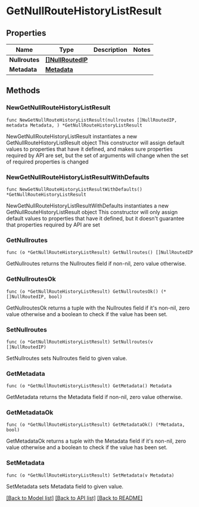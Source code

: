 # GetNullRouteHistoryListResult

## Properties

Name | Type | Description | Notes
------------ | ------------- | ------------- | -------------
**Nullroutes** | [**[]NullRoutedIP**](NullRoutedIP.md) |  | 
**Metadata** | [**Metadata**](Metadata.md) |  | 

## Methods

### NewGetNullRouteHistoryListResult

`func NewGetNullRouteHistoryListResult(nullroutes []NullRoutedIP, metadata Metadata, ) *GetNullRouteHistoryListResult`

NewGetNullRouteHistoryListResult instantiates a new GetNullRouteHistoryListResult object
This constructor will assign default values to properties that have it defined,
and makes sure properties required by API are set, but the set of arguments
will change when the set of required properties is changed

### NewGetNullRouteHistoryListResultWithDefaults

`func NewGetNullRouteHistoryListResultWithDefaults() *GetNullRouteHistoryListResult`

NewGetNullRouteHistoryListResultWithDefaults instantiates a new GetNullRouteHistoryListResult object
This constructor will only assign default values to properties that have it defined,
but it doesn't guarantee that properties required by API are set

### GetNullroutes

`func (o *GetNullRouteHistoryListResult) GetNullroutes() []NullRoutedIP`

GetNullroutes returns the Nullroutes field if non-nil, zero value otherwise.

### GetNullroutesOk

`func (o *GetNullRouteHistoryListResult) GetNullroutesOk() (*[]NullRoutedIP, bool)`

GetNullroutesOk returns a tuple with the Nullroutes field if it's non-nil, zero value otherwise
and a boolean to check if the value has been set.

### SetNullroutes

`func (o *GetNullRouteHistoryListResult) SetNullroutes(v []NullRoutedIP)`

SetNullroutes sets Nullroutes field to given value.


### GetMetadata

`func (o *GetNullRouteHistoryListResult) GetMetadata() Metadata`

GetMetadata returns the Metadata field if non-nil, zero value otherwise.

### GetMetadataOk

`func (o *GetNullRouteHistoryListResult) GetMetadataOk() (*Metadata, bool)`

GetMetadataOk returns a tuple with the Metadata field if it's non-nil, zero value otherwise
and a boolean to check if the value has been set.

### SetMetadata

`func (o *GetNullRouteHistoryListResult) SetMetadata(v Metadata)`

SetMetadata sets Metadata field to given value.



[[Back to Model list]](../README.md#documentation-for-models) [[Back to API list]](../README.md#documentation-for-api-endpoints) [[Back to README]](../README.md)



